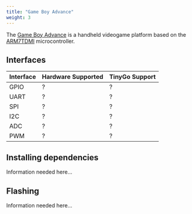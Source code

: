 ```yaml
---
title: "Game Boy Advance"
weight: 3
---
```


The [Game Boy Advance](https://en.wikipedia.org/wiki/Game_Boy_Advance) is a handheld videogame platform based on the [ARM7TDMI](http://infocenter.arm.com/help/topic/com.arm.doc.ddi0210c/DDI0210B.pdf) microcontroller.

## Interfaces

| Interface | Hardware Supported | TinyGo Support |
| --------- | ------------- | ----- |
| GPIO      | ? | ? |
| UART      | ? | ? |
| SPI      | ? | ? |
| I2C      | ? | ? |
| ADC      | ? | ? |
| PWM      | ? | ? |

## Installing dependencies

Information needed here...

## Flashing

Information needed here...
